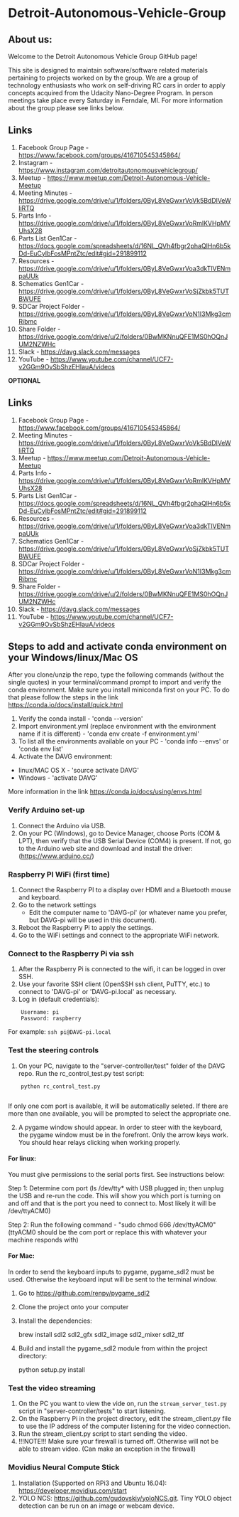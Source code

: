 # Detroit-Autonomous-Vehicle-Group

## About us:
Welcome to the Detroit Autonomous Vehicle Group GitHub page!

This site is designed to maintain software/software related materials pertaining to projects worked on by the group. We are a group of technology enthusiasts who work on self-driving RC cars in order to apply concepts acquired from the Udacity Nano-Degree Program. In person meetings take place every Saturday in Ferndale, MI. For more information about the group please see links below.

## Links
1. Facebook Group Page - https://www.facebook.com/groups/416710545345864/ 
2. Instagram - https://www.instagram.com/detroitautonomousvehiclegroup/
3. Meetup - https://www.meetup.com/Detroit-Autonomous-Vehicle-Meetup
5. Meeting Minutes - https://drive.google.com/drive/u/1/folders/0ByL8VeGwxrVoVk5BdDlVeWliRTQ
6. Parts Info - https://drive.google.com/drive/u/1/folders/0ByL8VeGwxrVoRmlKVHpMVUhsX28
7. Parts List Gen1Car - https://docs.google.com/spreadsheets/d/16NL_QVh4fbgr2phaQlHn6b5kDd-EuCylbFosMPntZtc/edit#gid=291899112
8. Resources - https://drive.google.com/drive/u/1/folders/0ByL8VeGwxrVoa3dkTlVENmpaUUk
9. Schematics Gen1Car - https://drive.google.com/drive/u/1/folders/0ByL8VeGwxrVoSjZkbk5TUTBWUFE
10. SDCar Project Folder - https://drive.google.com/drive/u/1/folders/0ByL8VeGwxrVoN1I3Mkg3cmRibmc
11. Share Folder - https://drive.google.com/drive/u/2/folders/0BwMKNnuQFE1MS0hOQnJUM2NZWHc
12. Slack - https://davg.slack.com/messages
13. YouTube - https://www.youtube.com/channel/UCF7-v2GGm9OvSbShzEHIauA/videos

****************************************************************OPTIONAL****************************************************************

## Links
1. Facebook Group Page - https://www.facebook.com/groups/416710545345864/ 
2. Meeting Minutes - https://drive.google.com/drive/u/1/folders/0ByL8VeGwxrVoVk5BdDlVeWliRTQ
3. Meetup - https://www.meetup.com/Detroit-Autonomous-Vehicle-Meetup
4. Parts Info - https://drive.google.com/drive/u/1/folders/0ByL8VeGwxrVoRmlKVHpMVUhsX28
5. Parts List Gen1Car - https://docs.google.com/spreadsheets/d/16NL_QVh4fbgr2phaQlHn6b5kDd-EuCylbFosMPntZtc/edit#gid=291899112
6. Resources - https://drive.google.com/drive/u/1/folders/0ByL8VeGwxrVoa3dkTlVENmpaUUk
7. Schematics Gen1Car - https://drive.google.com/drive/u/1/folders/0ByL8VeGwxrVoSjZkbk5TUTBWUFE
8. SDCar Project Folder - https://drive.google.com/drive/u/1/folders/0ByL8VeGwxrVoN1I3Mkg3cmRibmc
9. Share Folder - https://drive.google.com/drive/u/2/folders/0BwMKNnuQFE1MS0hOQnJUM2NZWHc
10. Slack - https://davg.slack.com/messages
11. YouTube - https://www.youtube.com/channel/UCF7-v2GGm9OvSbShzEHIauA/videos

## Steps to add and activate conda environment on your Windows/linux/Mac OS

After you clone/unzip the repo, type the following commands (without the single quotes) in your terminal/command prompt to import and verify the conda environment. Make sure you install miniconda first on your PC. To do that please follow the steps in the link https://conda.io/docs/install/quick.html

1. Verify the conda install - 'conda --version'
2. Import environment.yml (replace environment with the environment name if it is different) - 'conda env create -f environment.yml'
3. To list all the environments available on your PC - 'conda info --envs' or 'conda env list'
4. Activate the DAVG environment:
  * linux/MAC OS X - 'source activate DAVG'
  * Windows - 'activate DAVG'

More information in the link https://conda.io/docs/using/envs.html

### Verify Arduino set-up

1. Connect the Arduino via USB.
2. On your PC (Windows), go to Device Manager, choose Ports (COM & LPT), then verify that the USB Serial Device (COM4) is present.
 If not, go to the Arduino web site and download and install the driver: (https://www.arduino.cc/)

### Raspberry PI WiFi (first time)

1. Connect the Raspberry PI to a display over HDMI and a Bluetooth mouse and keyboard.
2. Go to the network settings
   - Edit the computer name to 'DAVG-pi' (or whatever name you prefer, but DAVG-pi will be used in this document).
3. Reboot the Raspberry Pi to apply the settings.
4. Go to the WiFi settings and connect to the appropriate WiFi network.

### Connect to the Raspberry Pi via ssh

1. After the Raspberry Pi is connected to the wifi, it can be logged in over SSH.
2. Use your favorite SSH client (OpenSSH ssh client, PuTTY, etc.) to connect to 'DAVG-pi' or 'DAVG-pi.local' as necessary.
3. Log in (default credentials):

```
    Username: pi
    Password: raspberry
```
For example:
    ```ssh pi@DAVG-pi.local```

### Test the steering controls

1. On your PC, navigate to the "server-controller/test" folder of the DAVG repo. Run the rc_control_test.py test script:

```
    python rc_control_test.py
      
```
     
If only one com port is available, it will be automatically seleted. If there are more than one available, you will be prompted to select the appropriate one.


2. A pygame window should appear. In order to steer with the keyboard, the pygame window must be in the forefront. Only the arrow keys work. You should hear relays clicking when working properly.

#### For linux:
You must give permissions to the serial ports first. See instructions below:
 

Step 1: Determine com port (ls /dev/tty* with USB plugged in; then unplug the USB and re-run the code. This will show you which port is turning on and off and that is the port you need to connect to. Most likely it will be /dev/ttyACM0)


Step 2: Run the following command - "sudo chmod 666 /dev/ttyACM0" (ttyACM0 should be the com port or replace this with whatever your machine responds with)

#### For Mac:
In order to send the keyboard inputs to pygame, pygame_sdl2 must be used. Otherwise the keyboard input will be sent to the terminal window.

1. Go to https://github.com/renpy/pygame_sdl2
2. Clone the project onto your computer
3. Install the dependencies:

    brew install sdl2 sdl2_gfx sdl2_image sdl2_mixer sdl2_ttf
    
4. Build and install the pygame_sdl2 module from within the project directory:

   python setup.py install

### Test the video streaming

1. On the PC you want to view the vide on, run the `stream_server_test.py` script in "server-controller/tests" to start listening.
2. On the Raspberry Pi in the project directory, edit the stream_client.py file to use the IP address of the computer listening for the video connection.
3. Run the stream_client.py script to start sending the video.
4. !!!NOTE!!! Make sure your firewall is turned off. Otherwise will not be able to stream video. (Can make an exception in the firewall)


### Movidius Neural Compute Stick
1. Installation (Supported on RPi3 and Ubuntu 16.04): https://developer.movidius.com/start
2. YOLO NCS: https://github.com/gudovskiy/yoloNCS.git. Tiny YOLO object detection can be run on an image or webcam device.




